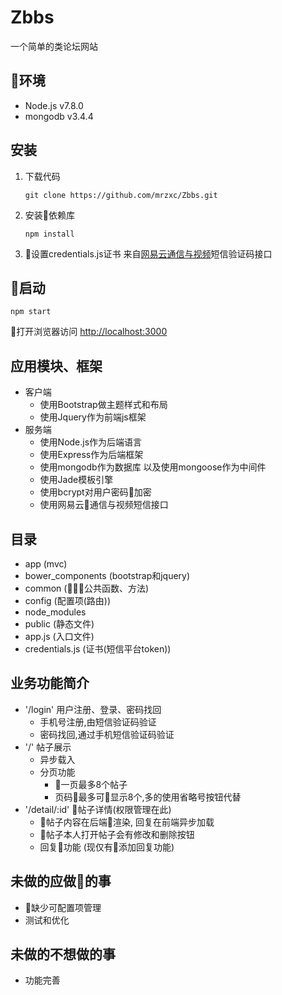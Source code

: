 # Zbbs 
一个简单的类论坛网站 
## 环境 
- Node.js v7.8.0 
- mongodb v3.4.4
## 安装 
1. 下载代码  
    <pre><code>git clone https://github.com/mrzxc/Zbbs.git</code></pre>
2. 安装依赖库 
    <pre><code>npm install</pre></code>
3. 设置credentials.js证书 来自[网易云通信与视频](http://netease.im/)短信验证码接口
## 启动 
  <pre><code>npm start</code></pre>
打开浏览器访问 [http://localhost:3000](http://localhost:3000)
## 应用模块、框架 
- 客户端 
  - 使用Bootstrap做主题样式和布局 
  - 使用Jquery作为前端js框架  
- 服务端 
  - 使用Node.js作为后端语言 
  - 使用Express作为后端框架 
  - 使用mongodb作为数据库 以及使用mongoose作为中间件
  - 使用Jade模板引擎 
  - 使用bcrypt对用户密码加密 
  - 使用网易云通信与视频短信接口  
## 目录 
- app (mvc) 
- bower_components (bootstrap和jquery)
- common (公共函数、方法) 
- config (配置项(路由))
- node_modules
- public (静态文件) 
- app.js (入口文件) 
- credentials.js (证书(短信平台token)) 
## 业务功能简介 
- '/login' 用户注册、登录、密码找回  
  - 手机号注册,由短信验证码验证 
  - 密码找回,通过手机短信验证码验证 
- '/' 帖子展示 
  - 异步载入 
  - 分页功能 
    - 一页最多8个帖子 
    - 页码最多可显示8个,多的使用省略号按钮代替 
- '/detail/:id' 帖子详情(权限管理在此) 
  - 帖子内容在后端渲染, 回复在前端异步加载 
  - 帖子本人打开帖子会有修改和删除按钮 
  - 回复功能 (现仅有添加回复功能)
## 未做的应做的事 
- 缺少可配置项管理 
- 测试和优化 
## 未做的不想做的事 
- 功能完善 
